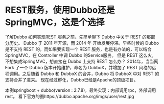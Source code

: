 # REST服务，使用Dubbo还是SpringMVC，这是个选择
了解Dubbo 如何实现REST 服务之前，先简单聊下 Dubbo 中关于 REST 的那部分历史。
Dubbo 于 2011 年开源，而 2014 年 开始发展停滞。早些时候的 Dubbo 是不支持 REST 的，而如果要实现一个 REST 服务，也是有办法的，可以结合 SpringMVC，在 Controller 中调 Dubbo 的Service服务。
但是 REST 这么火，不想集成SpringMVC，想直接在 Dubbo 上支持 REST 怎么办？
2014年，当当网 Fork 了一个 Dubbo 版本开始维护，命名为 DubboX，并增加了 REST 风格的远程调用。之后随着 Dubbo 和 DubboX 的合并，Dubbo 将 DubboX 中对 REST 的支持合并了进来。
现在经过孵化，Dubbo已经是Apache的顶级项目。

本例springboot + dubbo(version : 2.7.8)，最终实现：内部调用rpc，外部调用rest。
看下官方的图https://dubbo.apache.org/imgs/user/rest.jpg


